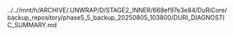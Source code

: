 ../..//mnt/h/ARCHIVE/.UNWRAP/D/STAGE2_INNER/668ef97e3e84/DuRiCore/backup_repository/phase5_5_backup_20250805_103800/DURI_DIAGNOSTIC_SUMMARY.md